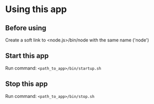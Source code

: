 # Using this app

## Before using
Create a soft link to <node.js>/bin/node with the same name ('node')

## Start this app
Run command: `<path_to_app>/bin/startup.sh`

## Stop this app
Run command: `<path_to_app>/bin/stop.sh`